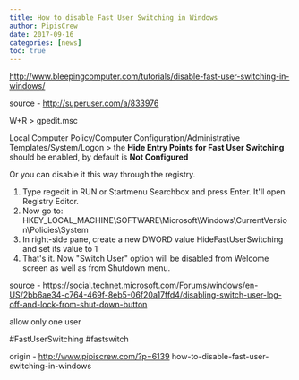 ```yaml
---
title: How to disable Fast User Switching in Windows
author: PipisCrew
date: 2017-09-16
categories: [news]
toc: true
---
```


http://www.bleepingcomputer.com/tutorials/disable-fast-user-switching-in-windows/

source - http://superuser.com/a/833976

W+R > gpedit.msc

Local Computer Policy/Computer Configuration/Administrative Templates/System/Logon > the **Hide Entry Points for Fast User Switching**  should be enabled, by default is **Not Configured**

Or you can disable it this way through the registry.
1. Type regedit in RUN or Startmenu Searchbox and press Enter. It'll open Registry Editor.
2. Now go to: HKEY_LOCAL_MACHINE\SOFTWARE\Microsoft\Windows\CurrentVersion\Policies\System
3. In right-side pane, create a new DWORD value HideFastUserSwitching and set its value to 1
4. That's it. Now "Switch User" option will be disabled from Welcome screen as well as from Shutdown menu.

source - https://social.technet.microsoft.com/Forums/windows/en-US/2bb6ae34-c764-469f-8eb5-06f20a17ffd4/disabling-switch-user-log-off-and-lock-from-shut-down-button

allow only one user

#FastUserSwitching #fastswitch

origin - http://www.pipiscrew.com/?p=6139 how-to-disable-fast-user-switching-in-windows